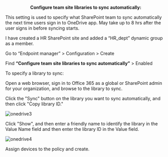 <p align="center">
<b>Configure team site libraries to sync automatically:</b>
</p>
This setting is used to specify what SharePoint team to sync automatically the next time users sign in to OneDrive app. May take up to 8 hrs after the user signs in before syncing starts.

I have created a HR SharePoint site and added a “HR_dept” dynamic group as a member.

Go to “Endpoint manager” > Configuration > Create 

Find <b>“Configure team site libraries to sync automatically”</b>  > Enabled

To specify a library to sync:

Open a web browser, sign in to Office 365 as a global or SharePoint admin for your organization, and browse to the library to sync.


Click the "Sync" button on the library you want to sync automatically, and then click "Copy library ID."

![onedrive3](https://github.com/stahir131/SharePoint-Sync-in-Intune/assets/64047385/a10e908a-3806-46c2-978e-2451fe8c3186)

Click "Show", and then enter a friendly name to identify the library in the Value Name field and then enter the library ID in the Value field.

![onedrive4](https://github.com/stahir131/SharePoint-Sync-in-Intune/assets/64047385/2ed0d2ba-49ee-4e28-aa56-492694ff5590)

Assign devices to the policy and create.
